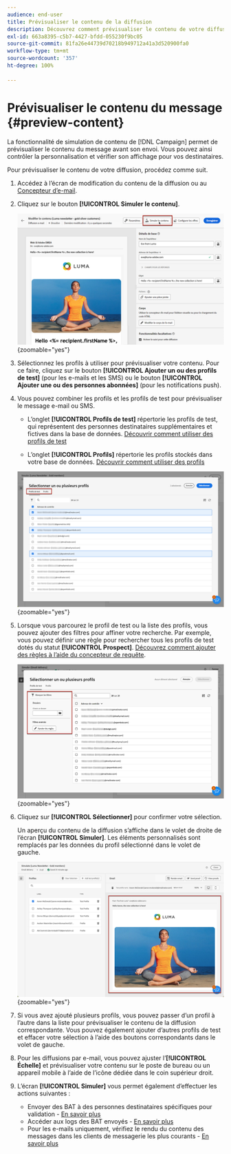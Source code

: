 ```yaml
---
audience: end-user
title: Prévisualiser le contenu de la diffusion
description: Découvrez comment prévisualiser le contenu de votre diffusion avec l’interface utilisateur web de Campaign.
exl-id: 663a8395-c5b7-4427-bfdd-055230f9bc05
source-git-commit: 81fa26e44739d70218b949712a41a3d520900fa0
workflow-type: tm+mt
source-wordcount: '357'
ht-degree: 100%

---
```



# Prévisualiser le contenu du message {#preview-content}

La fonctionnalité de simulation de contenu de [!DNL Campaign] permet de prévisualiser le contenu du message avant son envoi. Vous pouvez ainsi contrôler la personnalisation et vérifier son affichage pour vos destinataires.

Pour prévisualiser le contenu de votre diffusion, procédez comme suit.

1. Accédez à l’écran de modification du contenu de la diffusion ou au [Concepteur d’e-mail](../email/get-started-email-designer.md).

1. Cliquez sur le bouton **[!UICONTROL Simuler le contenu]**.

   ![](assets/simulate-button.png){zoomable=&quot;yes&quot;}

1. Sélectionnez les profils à utiliser pour prévisualiser votre contenu. Pour ce faire, cliquez sur le bouton **[!UICONTROL Ajouter un ou des profils de test]** (pour les e-mails et les SMS) ou le bouton **[!UICONTROL Ajouter une ou des personnes abonnées]** (pour les notifications push).

1. Vous pouvez combiner les profils et les profils de test pour prévisualiser le message e-mail ou SMS.

   * L’onglet **[!UICONTROL Profils de test]** répertorie les profils de test, qui représentent des personnes destinataires supplémentaires et fictives dans la base de données. [Découvrir comment utiliser des profils de test](../audience/test-profiles.md)

   * L’onglet **[!UICONTROL Profils]** répertorie les profils stockés dans votre base de données. [Découvrir comment utiliser des profils](../audience/about-recipients.md)

   ![](assets/simulate-select-profiles.png){zoomable=&quot;yes&quot;}

1. Lorsque vous parcourez le profil de test ou la liste des profils, vous pouvez ajouter des filtres pour affiner votre recherche. Par exemple, vous pouvez définir une règle pour rechercher tous les profils de test dotés du statut **[!UICONTROL Prospect]**. [Découvrez comment ajouter des règles à l’aide du concepteur de requête](../query/query-modeler-overview.md).

   ![](assets/simulate-test-profile-filter.png){zoomable=&quot;yes&quot;}

1. Cliquez sur **[!UICONTROL Sélectionner]** pour confirmer votre sélection.

   Un aperçu du contenu de la diffusion s’affiche dans le volet de droite de l’écran **[!UICONTROL Simuler]**. Les éléments personnalisés sont remplacés par les données du profil sélectionné dans le volet de gauche.

   ![](assets/simulate-preview.png){zoomable=&quot;yes&quot;}

1. Si vous avez ajouté plusieurs profils, vous pouvez passer d’un profil à l’autre dans la liste pour prévisualiser le contenu de la diffusion correspondante. Vous pouvez également ajouter d’autres profils de test et effacer votre sélection à l’aide des boutons correspondants dans le volet de gauche.

1. Pour les diffusions par e-mail, vous pouvez ajuster l’**[!UICONTROL Échelle]** et prévisualiser votre contenu sur le poste de bureau ou un appareil mobile à l’aide de l’icône dédiée dans le coin supérieur droit.

1. L’écran **[!UICONTROL Simuler]** vous permet également d’effectuer les actions suivantes :
   * Envoyer des BAT à des personnes destinataires spécifiques pour validation - [En savoir plus](test-deliveries.md)
   * Accéder aux logs des BAT envoyés - [En savoir plus](test-deliveries.md#access-test-deliveries)
   * Pour les e-mails uniquement, vérifiez le rendu du contenu des messages dans les clients de messagerie les plus courants - [En savoir plus](email-rendering.md)



